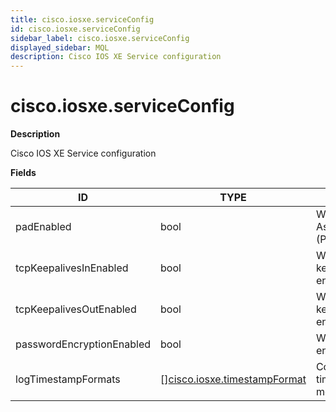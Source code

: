 ```yaml
---
title: cisco.iosxe.serviceConfig
id: cisco.iosxe.serviceConfig
sidebar_label: cisco.iosxe.serviceConfig
displayed_sidebar: MQL
description: Cisco IOS XE Service configuration
---
```


# cisco.iosxe.serviceConfig

**Description**

Cisco IOS XE Service configuration

**Fields**

| ID                        | TYPE                                                                    | DESCRIPTION                                                  |
| ------------------------- | ----------------------------------------------------------------------- | ------------------------------------------------------------ |
| padEnabled                | bool                                                                    | Whether X.25 Packet Assembler/Disassembler (PAD) is enabled. |
| tcpKeepalivesInEnabled    | bool                                                                    | Whether tcp-keepalives-in is enabled.                        |
| tcpKeepalivesOutEnabled   | bool                                                                    | Whether tcp-keepalives-out is enabled.                       |
| passwordEncryptionEnabled | bool                                                                    | Whether password-encryption is enabled.                      |
| logTimestampFormats       | &#91;&#93;[cisco.iosxe.timestampFormat](cisco.iosxe.timestampformat.md) | Configuration for timestamps in log messages.                |
